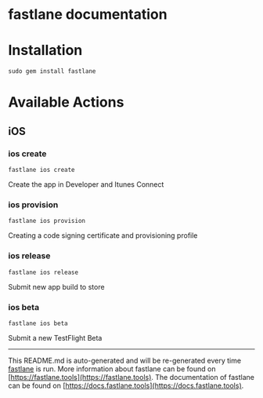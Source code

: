 fastlane documentation
================
# Installation
```
sudo gem install fastlane
```
# Available Actions
## iOS
### ios create
```
fastlane ios create
```
Create the app in Developer and Itunes Connect
### ios provision
```
fastlane ios provision
```
Creating a code signing certificate and provisioning profile
### ios release
```
fastlane ios release
```
Submit new app build to store
### ios beta
```
fastlane ios beta
```
Submit a new TestFlight Beta

----

This README.md is auto-generated and will be re-generated every time [fastlane](https://fastlane.tools) is run.
More information about fastlane can be found on [https://fastlane.tools](https://fastlane.tools).
The documentation of fastlane can be found on [https://docs.fastlane.tools](https://docs.fastlane.tools).
